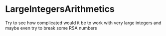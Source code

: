 # LargeIntegersArithmetics
Try to see how complicated would it be to work with very large integers and maybe even try to break some RSA numbers
